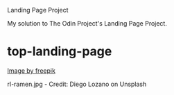 Landing Page Project

My solution to The Odin Project's Landing Page Project.

# top-landing-page


<a href="https://www.freepik.com/free-vector/hand-drawn-ramen-illustration_133744676.htm#page=2&query=ramen%20logo&position=17&from_view=keyword&track=ais_user&uuid=0f1eb0e7-75ca-45ed-8fe6-18be571d8241">Image by freepik</a>
  

rl-ramen.jpg - Credit: Diego Lozano on Unsplash
